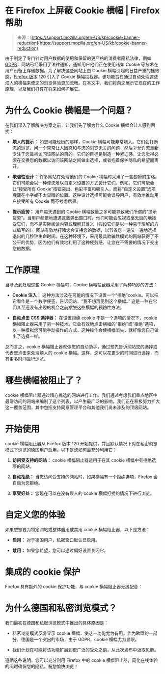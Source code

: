<!--yml

分类：未分类

日期：2024-05-27 14:28:15

-->

# 在 Firefox 上屏蔽 Cookie 横幅 | Firefox 帮助

> 来源：[https://support.mozilla.org/en-US/kb/cookie-banner-reduction](https://support.mozilla.org/en-US/kb/cookie-banner-reduction)

由于制定了专门针对用户数据的使用和保留的更严格的消费者隐私法律，例如[GDPR](https://wikipedia.org/wiki/General_Data_Protection_Regulation)，网站已经采用了法律通知，通知用户他们正在使用诸如 Cookie 等技术在用户设备上存储数据。为了解决这些网站上由 Cookie 横幅引起的日益严重的挫败感，[Firefox 版本](/en-US/kb/find-what-version-firefox-you-are-using) 120 引入了 Cookie 横幅拦截器。该功能旨在通过自动处理这些烦人的横幅来使您的浏览体验更加流畅。在本文中，我们将向您展示它现在的工作原理，以及我们打算在将来如何扩展它。

# 为什么 Cookie 横幅是一个问题？

在我们深入了解解决方案之前，让我们先了解为什么 Cookie 横幅会让人感到困扰：

+   **烦人的提示：** 如您可能经历的那样，Cookie 横幅可能非常烦人。它们会打断您的浏览，问一个常常让人困惑和与您的浏览无关的问题，然后才允许您重新专注于您最初访问该网站的目的。它们的目标是制造一种紧迫感，让您觉得必须在交换您的数据以访问该网站之间做出选择，或者抱着保护隐私的希望而离开。

+   **欺骗性设计：** 许多网站在处理他们的 Cookie 横幅时采用了一些狡猾的策略。它们可能会以一种使您难以自定义设置的方式设计它们。例如，它们可能会让“接受所有 Cookie”按钮突出、色彩丰富和吸引人，而将“自定义设置”选项埋藏在小字或不太显眼的位置。这种设计选择可能会误导用户，有效地推动用户接受所有 Cookie 而不考虑后果。

+   **提示疲劳：** 用户每天遇到的 Cookie 横幅数量之多可能导致我们所谓的“提示疲劳”。当用户频繁地遭遇这些弹出窗口时，他们可能会忽视或毫无目的地接受它们，而不是实际阅读内容或理解其含义（假设它们是以一种易于理解的方式编写的）。网站有效地打赌您会交换您的数据，以节省您一遍又一遍地选择退出的几秒钟生命时间。在这种环境下，采用最具欺骗性模式的网站获得了不公平的优势，因为他们有效地利用了这种疲劳感，让您在不需要的情况下交出您的数据。

# 工作原理

当涉及到处理这些 Cookie 横幅时，Cookie 横幅拦截器采用了两种巧妙的方法：

+   **Cookie 注入：** 这种方法涉及在可能的情况下设置一个“拒绝”cookie。可以把它看作是一个数字便签，告诉网站，“我不想再见到这个横幅。” 这是一种在它们甚至还没有出现的机会之前摆脱这些横幅的预防性方法。

+   **自动点击 CSS 选择器：** 在设置拒绝 cookie 不是一个选项的情况下，cookie 横幅阻止器采用了另一种技术。它会有效地点击横幅的“拒绝”或“拒绝”选项，以一种模拟您可能手动操作的方式。这种操作会使横幅消失，就好像您自己做出了选择一样。

总而言之，cookie 横幅阻止器就像您的自动助手，通过预先告诉网站您的选择或代表您点击来处理烦人的 cookie 横幅。这样，您可以花更少的时间进行选择，而有更多时间进行浏览。

# 哪些横幅被阻止了？

cookie 横幅阻止器通过精心挑选的网站进行工作。我们通过考虑我们重点地区中最常访问的网站来编制了这个列表，以产生最广泛的影响。我们正在积极努力扩大这一覆盖范围，其中包括支持同意管理平台和其他我们尚未涉及的顶级网站。

# 开始使用

cookie 横幅阻止器从 Firefox 版本 120 开始提供，并且默认情况下对在私密浏览模式下浏览的德国用户启用。以下是您如何最充分利用它：

1.  **访问受支持的网站：** cookie 横幅阻止器适用于在其 cookie 横幅中有拒绝选项的网站。

1.  **自动拒绝：** 当您访问受支持的网站时，如果横幅有一个拒绝选项，Firefox 会自动为您拒绝。

1.  **享受好处：** 您现在可以在没有烦人的 cookie 横幅打扰的情况下进行浏览。

# 自定义您的体验

如果您想要为特定网站或整体启用或禁用 cookie 横幅阻止器，以下是方法：

+   **启用：** 对于德国用户，私密窗口默认已启用。

+   **禁用：** 如果您希望，您可以通过偏好设置关闭它。

# 集成的 cookie 保护

Firefox 具有额外的 cookie 保护功能，与 cookie 横幅阻止器无缝配合：

# 为什么德国和私密浏览模式？

我们最初在德国和私密浏览模式中推出的具体原因是：

+   私密浏览模式反复显示 cookie 横幅，使这一功能尤为有用。作为欧盟的一部分，德国是一个突出的市场，由于 GDPR，cookie 横幅尤为显眼。

+   我们计划在可能将该功能扩展到更广泛的受众之前，从此次发布中汲取见解。

遵循这些说明，您可以充分利用 Firefox 中的 cookie 横幅阻止器，简化在线体验的同时确保您的隐私。祝您愉快浏览！
